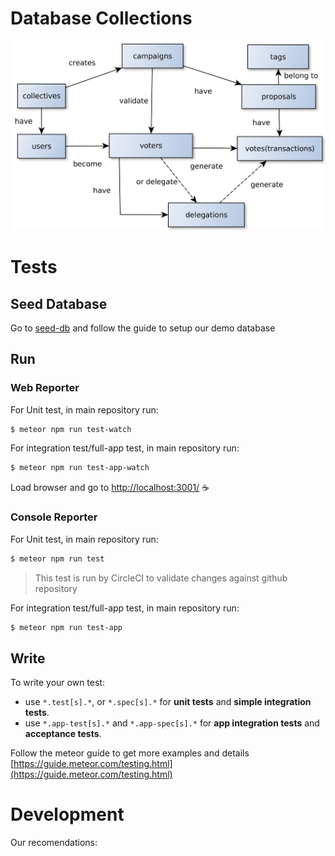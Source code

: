 # Database Collections
<img src="img/collections.jpg" width="800" title="DB Collections">

# Tests
## Seed Database
Go to [seed-db](seed-db/readme.md) and follow the guide to setup our demo database 

## Run
### Web Reporter
For Unit test, in main repository run:

```sh
$ meteor npm run test-watch
```

For integration test/full-app test, in main repository run:
```sh
$ meteor npm run test-app-watch
```

Load browser and go to [http://localhost:3001/](http://localhost:3001/) ☕️

### Console Reporter
For Unit test, in main repository run:

```sh
$ meteor npm run test
```
> This test is run by CircleCI to validate changes against github repository

For integration test/full-app test, in main repository run:
```sh
$ meteor npm run test-app
```


## Write
To write your own test:

* use `*.test[s].*`, or `*.spec[s].*` for **unit tests** and **simple integration tests**.
* use `*.app-test[s].*` and `*.app-spec[s].*` for **app integration tests**  and **acceptance tests**.

Follow the meteor guide to get more examples and details [https://guide.meteor.com/testing.html](https://guide.meteor.com/testing.html)

# Development

Our recomendations:
